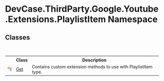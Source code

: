 # DevCase.ThirdParty.Google.Youtube.Extensions.PlaylistItem Namespace
 




## Classes
&nbsp;<table><tr><th></th><th>Class</th><th>Description</th></tr><tr><td>![Public class](media/pubclass.gif "Public class")</td><td><a href="T_DevCase_ThirdParty_Google_Youtube_Extensions_PlaylistItem_Get">Get</a></td><td>
Contains custom extension methods to use with PlaylistItem type.</td></tr></table>&nbsp;
